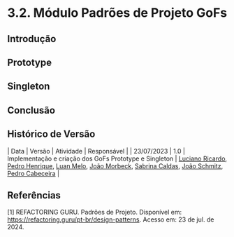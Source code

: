 # 3.2. Módulo Padrões de Projeto GoFs

## Introdução

## Prototype

## Singleton

## Conclusão

## Histórico de Versão

| Data       | Versão | Atividade                         | Responsável |
| 23/07/2023 | 1.0 | Implementação e criação dos GoFs Prototype e Singleton | [Luciano Ricardo](https://github.com/l-ricardo), [Pedro Henrique](https://github.com/phmelosilva), [Luan Melo](https://github.com/luanmq), [João Morbeck](https://github.com/uMorbeck), [Sabrina Caldas](https://github.com/sabrinaberno), [João Schmitz](https://github.com/JoaoSchmitz), [Pedro Cabeceira](https://github.com/pkbceira03) |


## Referências

[1] REFACTORING GURU. Padrões de Projeto. Disponível em: https://refactoring.guru/pt-br/design-patterns. Acesso em: 23 de jul. de 2024.

